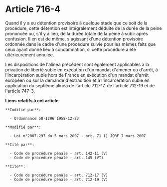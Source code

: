 # Article 716-4

Quand il y a eu détention provisoire à quelque stade que ce soit de la procédure, cette détention est intégralement déduite
de la durée de la peine prononcée ou, s'il y a lieu, de la durée totale de la peine à subir après confusion. Il en est de
même, s'agissant d'une détention provisoire ordonnée dans le cadre d'une procédure suivie pour les mêmes faits que ceux ayant
donné lieu à condamnation, si cette procédure a été ultérieurement annulée. 

Les dispositions de l'alinéa précédent sont également applicables à la privation de liberté subie en exécution d'un mandat
d'amener ou d'arrêt, à l'incarcération subie hors de France en exécution d'un mandat d'arrêt européen ou sur la demande
d'extradition et à l'incarcération subie en application du septième alinéa de l'article 712-17, de l'article 712-19 et de
l'article 747-3.

**Liens relatifs à cet article**

	**Codifié par**:

	  - Ordonnance 58-1296 1958-12-23

	**Modifié par**:

	  - Loi n°2007-297 du 5 mars 2007 - art. 71 () JORF 7 mars 2007

	**Cité par**:

	  - Code de procédure pénale - art. 142-11 (V)
	  - Code de procédure pénale - art. 145 (VT)

	**Cite**:

	  - Code de procédure pénale - art. 712-17 (V)
	  - Code de procédure pénale - art. 712-19 (V)
